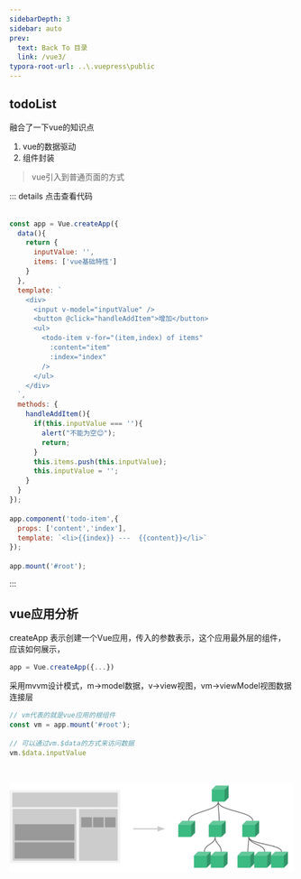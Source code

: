 ```yaml
---
sidebarDepth: 3
sidebar: auto
prev:
  text: Back To 目录
  link: /vue3/
typora-root-url: ..\.vuepress\public
---
```




## todoList

融合了一下vue的知识点

1. vue的数据驱动
2. 组件封装

> vue引入到普通页面的方式

::: details 点击查看代码

```js {2,33,38}

const app = Vue.createApp({
  data(){
    return {
      inputValue: '',
      items: ['vue基础特性']
    }
  },
  template: `
    <div>
      <input v-model="inputValue" />
      <button @click="handleAddItem">增加</button>
      <ul>
        <todo-item v-for="(item,index) of items"
          :content="item"
          :index="index"
        />
      </ul>
    </div>
  `,
  methods: {
    handleAddItem(){
      if(this.inputValue === ''){
        alert("不能为空😊");
        return;
      } 
      this.items.push(this.inputValue);
      this.inputValue = '';
    }
  }
});

app.component('todo-item',{
  props: ['content','index'],
  template: `<li>{{index}} ---  {{content}}</li>`
});

app.mount('#root');
```

:::

<common-codepen-snippet title="TodoList" slug="ZEJgdzb" />



## vue应用分析

createApp 表示创建一个Vue应用，传入的参数表示，这个应用最外层的组件，应该如何展示，

```js
app = Vue.createApp({...})
```

采用mvvm设计模式，m->model数据，v->view视图，vm->viewModel视图数据连接层

```js
// vm代表的就是vue应用的根组件
const vm = app.mount('#root');

// 可以通过vm.$data的方式来访问数据
vm.$data.inputValue
```

​										

![202111280616562](/images/vue3/202111280616562.png)


